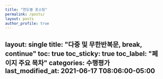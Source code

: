 ```yaml
---
title: "연도별 포스팅" 
permalink: /posts/
layout: posts
author_profile: true
---
```

layout: single
title: "다중 및 무한반복문, break, continue"
toc: true
toc_sticky: true
toc_label: "페이지 주요 목차" 
categories: 수행평가
last_modified_at: 2021-06-17 T08:06:00-05:00
---
